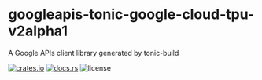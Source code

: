 # googleapis-tonic-google-cloud-tpu-v2alpha1

A Google APIs client library generated by tonic-build

[![crates.io](https://img.shields.io/crates/v/googleapis-tonic-google-cloud-tpu-v2alpha1)](https://crates.io/crates/googleapis-tonic-google-cloud-tpu-v2alpha1)
[![docs.rs](https://img.shields.io/docsrs/googleapis-tonic-google-cloud-tpu-v2alpha1)](https://docs.rs/googleapis-tonic-google-cloud-tpu-v2alpha1)
![license](https://img.shields.io/crates/l/googleapis-tonic-google-cloud-tpu-v2alpha1)
